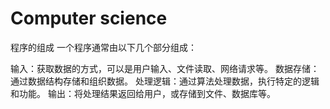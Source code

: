 # Computer science
程序的组成
一个程序通常由以下几个部分组成：

输入：获取数据的方式，可以是用户输入、文件读取、网络请求等。
数据存储：通过数据结构存储和组织数据。
处理逻辑：通过算法处理数据，执行特定的逻辑和功能。
输出：将处理结果返回给用户，或存储到文件、数据库等。